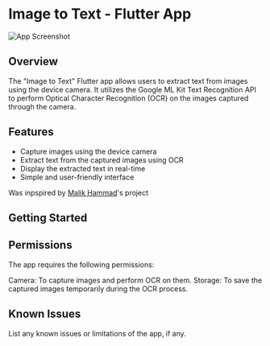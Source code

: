 # Image to Text - Flutter App

<img src="Screenshots/main.png" alt="App Screenshot">


## Overview

The "Image to Text" Flutter app allows users to extract text from images using the device camera. It utilizes the Google ML Kit Text Recognition API to perform Optical Character Recognition (OCR) on the images captured through the camera.

## Features

- Capture images using the device camera
- Extract text from the captured images using OCR
- Display the extracted text in real-time
- Simple and user-friendly interface



Was inpspired by  [Malik Hammad](https://github.com/mrhammaddev)'s project

## Getting Started


## Permissions
The app requires the following permissions:

Camera: To capture images and perform OCR on them.
Storage: To save the captured images temporarily during the OCR process.

## Known Issues
List any known issues or limitations of the app, if any.

  
